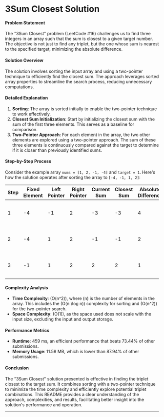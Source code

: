 # 3Sum Closest Solution

#### Problem Statement
The "3Sum Closest" problem (LeetCode #16) challenges us to find three integers in an array such that the sum is closest to a given target number. The objective is not just to find any triplet, but the one whose sum is nearest to the specified target, minimizing the absolute difference.

#### Solution Overview
The solution involves sorting the input array and using a two-pointer technique to efficiently find the closest sum. The approach leverages sorted array properties to streamline the search process, reducing unnecessary computations.

#### Detailed Explanation
1. **Sorting**: The array is sorted initially to enable the two-pointer technique to work effectively.
2. **Closest Sum Initialization**: Start by initializing the closest sum with the sum of the first three elements. This serves as a baseline for comparison.
3. **Two-Pointer Approach**: For each element in the array, the two other elements are explored using a two-pointer approach. The sum of these three elements is continuously compared against the target to determine if it is closer than previously identified sums.

#### Step-by-Step Process
Consider the example array `nums = [1, 2, -1, -4]` and `target = 1`. Here's how the solution operates after sorting the array to `[-4, -1, 1, 2]`:

| Step | Fixed Element | Left Pointer | Right Pointer | Current Sum | Closest Sum | Absolute Difference | Action |
|------|---------------|--------------|---------------|-------------|-------------|---------------------|--------|
| 1    | -4            | -1           | 2             | -3          | -3          | 4                   | Update closest sum and difference |
| 2    | -4            | 1            | 2             | -1          | -1          | 2                   | Update closest sum and difference |
| 3    | -1            | 1            | 2             | 2           | 2           | 1                   | Update closest sum and difference |


#### Complexity Analysis
- **Time Complexity**: \(O(n^2)\), where \(n\) is the number of elements in the array. This includes the \(O(n \log n)\) complexity for sorting and \(O(n^2)\) for the two-pointer search.
- **Space Complexity**: \(O(1)\), as the space used does not scale with the input size, excluding the input and output storage.

#### Performance Metrics
- **Runtime**: 459 ms, an efficient performance that beats 73.44% of other submissions.
- **Memory Usage**: 11.58 MB, which is lower than 87.94% of other submissions.

#### Conclusion
The "3Sum Closest" solution presented is effective in finding the triplet closest to the target sum. It combines sorting with a two-pointer technique to minimize the time complexity and efficiently explore potential triplet combinations. This README provides a clear understanding of the approach, complexities, and results, facilitating better insight into the solution's performance and operation.

---

